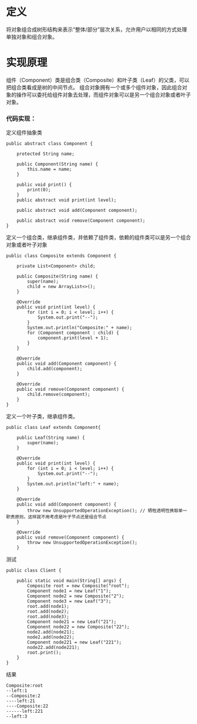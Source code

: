 # 定义
将对象组合成树形结构来表示“整体/部分”层次关系，允许用户以相同的方式处理单独对象和组合对象。

# 实现原理

组件（Component）类是组合类（Composite）和叶子类（Leaf）的父类，可以把组合类看成是树的中间节点。
组合对象拥有一个或多个组件对象，因此组合对象的操作可以委托给组件对象去处理，而组件对象可以是另一个组合对象或者叶子对象。

### 代码实现：
    
   定义组件抽象类
    
    public abstract class Component {
    
        protected String name;
    
        public Component(String name) {
            this.name = name;
        }
    
        public void print() {
            print(0);
        }
        public abstract void print(int level);
    
        public abstract void add(Component component);
    
        public abstract void remove(Component component);
    }
   
   定义一个组合类，继承组件类，并依赖了组件类，依赖的组件类可以是另一个组合对象或者叶子对象
   
    public class Composite extends Component {
    
        private List<Component> child;
    
        public Composite(String name) {
            super(name);
            child = new ArrayList<>();
        }
    
        @Override
        public void print(int level) {
            for (int i = 0; i < level; i++) {
                System.out.print("--");
            }
            System.out.println("Composite:" + name);
            for (Component component : child) {
                component.print(level + 1);
            }
        }
    
        @Override
        public void add(Component component) {
            child.add(component);
        }
    
        @Override
        public void remove(Component component) {
            child.remove(component);
        }
    }
   
   定义一个叶子类，继承组件类。
   
    public class Leaf extends Component{
    
        public Leaf(String name) {
            super(name);
        }
    
        @Override
        public void print(int level) {
            for (int i = 0; i < level; i++) {
                System.out.print("--");
            }
            System.out.println("left:" + name);
        }
    
        @Override
        public void add(Component component) {
            throw new UnsupportedOperationException(); // 牺牲透明性换取单一职责原则，这样就不用考虑是叶子节点还是组合节点
        }
    
        @Override
        public void remove(Component component) {
            throw new UnsupportedOperationException();
        }  
    
   测试
    
    public class Client {
    
        public static void main(String[] args) {
            Composite root = new Composite("root");
            Component node1 = new Leaf("1");
            Component node2 = new Composite("2");
            Component node3 = new Leaf("3");
            root.add(node1);
            root.add(node2);
            root.add(node3);
            Component node21 = new Leaf("21");
            Component node22 = new Composite("22");
            node2.add(node21);
            node2.add(node22);
            Component node221 = new Leaf("221");
            node22.add(node221);
            root.print();
        }
    }
    
   结果
   
    Composite:root
    --left:1
    --Composite:2
    ----left:21
    ----Composite:22
    ------left:221
    --left:3
   
   
    
   